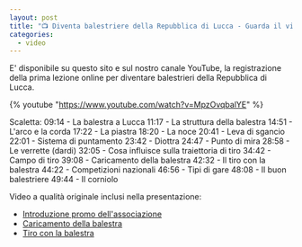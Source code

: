 ```yaml
---
layout: post
title: "📺 Diventa balestriere della Repubblica di Lucca - Guarda il video"
categories:
  - video
---
```


E' disponibile su questo sito e sul nostro canale YouTube, la registrazione della prima lezione online per diventare balestrieri della Repubblica di Lucca.

<!-- more -->

{% youtube "https://www.youtube.com/watch?v=MpzOvqbalYE" %}

Scaletta:
09:14 - La balestra a Lucca
11:17 - La struttura della balestra
14:51 - L'arco e la corda
17:22 - La piastra
18:20 - La noce
20:41 - Leva di sgancio
22:01 - Sistema di puntamento
23:42 - Diottra
24:47 - Punto di mira
28:58 - Le verrette (dardi)
32:05 - Cosa influisce sulla traiettoria di tiro
34:42 - Campo di tiro
39:08 - Caricamento della balestra
42:32 - Il tiro con la balestra
44:22 - Competizioni nazionali
46:56 - Tipi di gare
48:08 - Il buon balestriere
49:44 - Il corniolo

Video a qualità originale inclusi nella presentazione:

* [Introduzione promo dell'associazione](https://youtu.be/0nkTz6ejg2o)
* [Caricamento della balestra](https://youtu.be/M3lAgSwlEFA?t=1336)
* [Tiro con la balestra](https://youtu.be/CAXZj9O1tUs?t=10)
